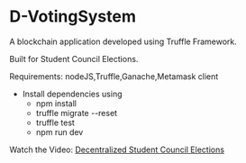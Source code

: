 # D-VotingSystem
A blockchain application developed using Truffle Framework.

Built for Student Council Elections.


Requirements:
nodeJS,Truffle,Ganache,Metamask client

- Install dependencies using
   - npm install
   - truffle migrate --reset
   - truffle test
   - npm run dev

Watch the Video: [Decentralized Student Council Elections](https://drive.google.com/file/d/111jynNLO-KNeL16gfL9QDwKZ2bpOVIGC/view?usp=sharing)
